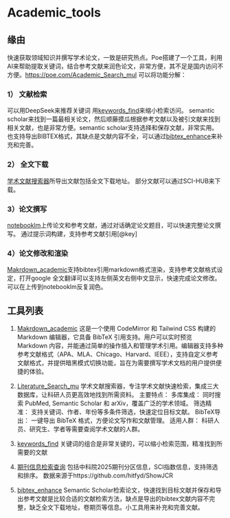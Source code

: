 # Academic_tools
## 缘由
快速获取领域知识并撰写学术论文，一致是研究热点。Poe搭建了一个工具，利用AI来帮助提取关键词，结合参考文献来润色论文，非常方便，其不足是国内访问不方便。https://poe.com/Academic_Search_mul
可以将功能分解：
### 1） 文献检索
可以用DeepSeek来推荐关键词
用[keywords_find](./Academic_tools/keywords_find.html)来缩小检索访问。
semantic scholar来找到一篇最相关论文，然后顺藤摸瓜根据参考文献以及被引文献来找到相关文献，也是非常方便。semantic scholar支持选择和保存文献，非常实用。也支持导出BIBTEX格式，其缺点是文献内容不全，可以通过[bibtex_enhance](./Academic_tools/bibtex_enhance.html)来补充和完善。
### 2） 全文下载
[学术文献搜索器](https://yakeworld.github.io/Academic_tools/Academic_Search_mul.html)所导出文献包括全文下载地址。
部分文献可以通过SCI-HUB来下载。
### 3）论文撰写
[notebooklm](https://notebooklm.google.com/)上传论文和参考文献，通过对话确定论文题目，可以快速完整论文撰写。
通过提示词构建，支持参考文献引用[@key]
### 4）论文修改和渲染
[Makrdown_academic](https://yakeworld.github.io/Academic_tools/Academic_bibtex.html)支持bibtex引用markdown格式渲染，支持参考文献格式设定，打开google 全文翻译可以支持左侧英文右侧中文显示，快速完成论文修改。可以在上传到notebooklm反复润色。

## 工具列表

1. [Makrdown_academic](https://yakeworld.github.io/Academic_tools/Academic_bibtex.html)
   这是一个使用 CodeMirror 和 Tailwind CSS 构建的 Markdown 编辑器，它具备 BibTeX 引用支持。用户可以实时预览 Markdown 内容，并能通过简单的操作插入和管理学术引用。编辑器支持多种参考文献格式（APA、MLA、Chicago、Harvard、IEEE），支持自定义参考文献格式，并提供暗黑模式切换功能，旨在为需要撰写学术文档的用户提供便捷的体验。 

3. [Literature_Search_mu](https://yakeworld.github.io/Academic_tools/Academic_Search_mul.html)
学术文献搜索器，专注学术文献快速检索，集成三大数据库，让科研人员更高效地找到所需资料。
主要特点：
多库集成： 同时搜索 PubMed, Semantic Scholar 和 arXiv，覆盖广泛的学术领域。
筛选精准： 支持关键词、作者、年份等多条件筛选，快速定位目标文献。
BibTeX导出： 一键导出 BibTeX 格式，方便论文写作和文献管理。
适用人群： 科研人员、研究生、学者等需要查阅学术文献的人群。

3. [keywords_find](https://yakeworld.github.io/Academic_tools/keywords_find.html)
关键词的组合是非常关键的，可以缩小检索范围，精准找到所需要的文献

4. [期刊信息检索查询](https://yakeworld.github.io/Academic_tools/zkyfqv2.html)
包括中科院2025期刊分区信息，SCI指数信息，支持筛选和排序。
数据来源于https://github.com/hitfyd/ShowJCR

5. [bibtex_enhance](https://yakeworld.github.io/Academic_tools/bibtex_enhance.html)
Semantic Scholar检索论文，快速找到目标文献并保存和导出参考文献是比较合适的文献检索方法，缺点是导出的bibtex文献内容不完整，缺乏全文下载地址，卷期页等信息。小工具用来补充和完善文献。


 
